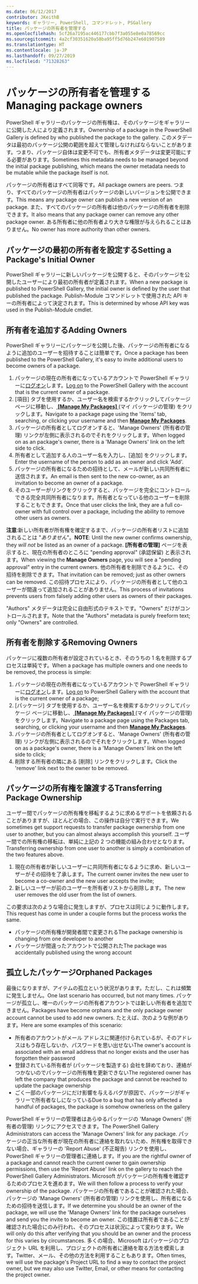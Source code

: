 ```yaml
---
ms.date: 06/12/2017
contributor: JKeithB
keywords: ギャラリー, PowerShell, コマンドレット, PSGallery
title: パッケージの所有者を管理する
ms.openlocfilehash: 5cf26a7195ac446177cbb7f3a055e8e0a78569cc
ms.sourcegitcommit: 4a2cf30351620a58ba95ff5d76b247e601907589
ms.translationtype: HT
ms.contentlocale: ja-JP
ms.lasthandoff: 09/27/2019
ms.locfileid: "71328263"
---
```

# <a name="managing-package-owners"></a><span data-ttu-id="d8ce2-103">パッケージの所有者を管理する</span><span class="sxs-lookup"><span data-stu-id="d8ce2-103">Managing package owners</span></span>

<span data-ttu-id="d8ce2-104">PowerShell ギャラリーのパッケージの所有権は、そのパッケージをギャラリーに公開した人により定義されます。</span><span class="sxs-lookup"><span data-stu-id="d8ce2-104">Ownership of a package in the PowerShell Gallery is defined by who published the package to the gallery.</span></span>
<span data-ttu-id="d8ce2-105">このメタデータは最初のパッケージ公開の範囲を超えて管理しなければならないことがあります。つまり、パッケージ自体は変更不可でも、所有者メタデータは変更可能にする必要があります。</span><span class="sxs-lookup"><span data-stu-id="d8ce2-105">Sometimes this metadata needs to be managed beyond the initial package publishing, which means the owner metadata needs to be mutable while the package itself is not.</span></span>

<span data-ttu-id="d8ce2-106">パッケージの所有者はすべて同等です。</span><span class="sxs-lookup"><span data-stu-id="d8ce2-106">All package owners are peers.</span></span>
<span data-ttu-id="d8ce2-107">つまり、すべてのパッケージの所有者はパッケージの新しいバージョンを公開できます。</span><span class="sxs-lookup"><span data-stu-id="d8ce2-107">This means any package owner can publish a new version of an package.</span></span> <span data-ttu-id="d8ce2-108">また、すべてのパッケージの所有者は他のパッケージの所有者を削除できます。</span><span class="sxs-lookup"><span data-stu-id="d8ce2-108">It also means that any package owner can remove any other package owner.</span></span>
<span data-ttu-id="d8ce2-109">ある所有者に他の所有者より大きな権限が与えられることはありません。</span><span class="sxs-lookup"><span data-stu-id="d8ce2-109">No owner has more authority than other owners.</span></span>

## <a name="setting-a-packages-initial-owner"></a><span data-ttu-id="d8ce2-110">パッケージの最初の所有者を設定する</span><span class="sxs-lookup"><span data-stu-id="d8ce2-110">Setting a Package's Initial Owner</span></span>

<span data-ttu-id="d8ce2-111">PowerShell ギャラリーに新しいパッケージを公開すると、そのパッケージを公開したユーザーにより最初の所有者が定義されます。</span><span class="sxs-lookup"><span data-stu-id="d8ce2-111">When a new package is published to PowerShell Gallery, the initial owner is defined by the user that published the package.</span></span> <span data-ttu-id="d8ce2-112">Publish-Module コマンドレットで使用された API キーの所有者によって決定されます。</span><span class="sxs-lookup"><span data-stu-id="d8ce2-112">This is determined by whose API key was used in the Publish-Module cmdlet.</span></span>

## <a name="adding-owners"></a><span data-ttu-id="d8ce2-113">所有者を追加する</span><span class="sxs-lookup"><span data-stu-id="d8ce2-113">Adding Owners</span></span>

<span data-ttu-id="d8ce2-114">PowerShell ギャラリーにパッケージを公開した後、パッケージの所有者になるように追加のユーザーを招待することは簡単です。</span><span class="sxs-lookup"><span data-stu-id="d8ce2-114">Once a package has been published to the PowerShell Gallery, it's easy to invite additional users to become owners of a package.</span></span>

1. <span data-ttu-id="d8ce2-115">パッケージの現在の所有者になっているアカウントで PowerShell ギャラリーに[ログオン](https://powershellgallery.com/users/account/LogOn)します。</span><span class="sxs-lookup"><span data-stu-id="d8ce2-115">[Log on](https://powershellgallery.com/users/account/LogOn) to the PowerShell Gallery with the account that is the current owner of a package.</span></span>
2. <span data-ttu-id="d8ce2-116">[項目] タブを使用するか、ユーザー名を検索するかクリックしてパッケージ ページに移動し、[ **[Manage My Packages]** ](https://www.powershellgallery.com/account/Packages) \(マイ パッケージの管理) をクリックします。</span><span class="sxs-lookup"><span data-stu-id="d8ce2-116">Navigate to a package page using the 'Items' tab, searching, or clicking your username and then [**Manage My Packages**](https://www.powershellgallery.com/account/Packages).</span></span>
3. <span data-ttu-id="d8ce2-117">パッケージの所有者としてログオンすると、'Manage Owners' (所有者の管理) リンクが左側に表示されるのでそれをクリックします。</span><span class="sxs-lookup"><span data-stu-id="d8ce2-117">When logged on as an package's owner, there is a 'Manage Owners' link on the left side to click.</span></span>
4. <span data-ttu-id="d8ce2-118">所有者として追加する人のユーザー名を入力し、[追加] をクリックします。</span><span class="sxs-lookup"><span data-stu-id="d8ce2-118">Enter the username of the person to add as an owner and click 'Add'.</span></span>
5. <span data-ttu-id="d8ce2-119">パッケージの所有者になるための招待として、メールが新しい共同所有者に送信されます。</span><span class="sxs-lookup"><span data-stu-id="d8ce2-119">An email is then sent to the new co-owner, as an invitation to become an owner of a package.</span></span>
6. <span data-ttu-id="d8ce2-120">そのユーザーがリンクをクリックすると、パッケージを完全にコントロールできる完全共同所有者になります。所有者となっている他のユーザーを削除することもできます。</span><span class="sxs-lookup"><span data-stu-id="d8ce2-120">Once that user clicks the link, they are a full co-owner with full control over a package, including the ability to remove other users as owners.</span></span>

<span data-ttu-id="d8ce2-121">**注意**:新しい所有者が所有権を確定するまで、パッケージの所有者リストに追加されることは "*ありません*"。</span><span class="sxs-lookup"><span data-stu-id="d8ce2-121">**NOTE**: Until the new owner confirms ownership, they *will not* be listed as an owner of a package.</span></span>
<span data-ttu-id="d8ce2-122">**[所有者の管理]** ページを表示すると、現在の所有者のところに "pending approval" (承認保留) と表示されます。</span><span class="sxs-lookup"><span data-stu-id="d8ce2-122">When viewing the **Manage Owners** page, you will see a "pending approval" entry in the current owners.</span></span>
<span data-ttu-id="d8ce2-123">他の所有者を削除できるように、その招待を削除できます。</span><span class="sxs-lookup"><span data-stu-id="d8ce2-123">That invitation can be removed; just as other owners can be removed.</span></span>
<span data-ttu-id="d8ce2-124">この招待プロセスにより、パッケージの所有者として他のユーザーが間違って追加されることがありません。</span><span class="sxs-lookup"><span data-stu-id="d8ce2-124">This process of invitations prevents users from falsely adding other users as owners of their packages.</span></span>

<span data-ttu-id="d8ce2-125">"Authors" メタデータは完全に自由形式のテキストです。"Owners" だけがコントロールされます。</span><span class="sxs-lookup"><span data-stu-id="d8ce2-125">Note that the "Authors" metadata is purely freeform text; only "Owners" are controlled.</span></span>


## <a name="removing-owners"></a><span data-ttu-id="d8ce2-126">所有者を削除する</span><span class="sxs-lookup"><span data-stu-id="d8ce2-126">Removing Owners</span></span>

<span data-ttu-id="d8ce2-127">パッケージに複数の所有者が設定されているとき、そのうちの 1 名を削除するプロセスは単純です。</span><span class="sxs-lookup"><span data-stu-id="d8ce2-127">When a package has multiple owners and one needs to be removed, the process is simple:</span></span>

1. <span data-ttu-id="d8ce2-128">パッケージの現在の所有者になっているアカウントで PowerShell ギャラリーに[ログオン](https://powershellgallery.com/users/account/LogOn)します。</span><span class="sxs-lookup"><span data-stu-id="d8ce2-128">[Log on](https://powershellgallery.com/users/account/LogOn) to PowerShell Gallery with the account that is the current owner of a package;</span></span>
2. <span data-ttu-id="d8ce2-129">[パッケージ] タブを使用するか、ユーザー名を検索するかクリックしてパッケージ ページに移動し、[ **[Manage My Packages]** ](https://www.powershellgallery.com/account/Packages) \(マイ パッケージの管理) をクリックします。</span><span class="sxs-lookup"><span data-stu-id="d8ce2-129">Navigate to a package page using the Packages tab, searching, or clicking your username and then [**Manage My Packages**](https://www.powershellgallery.com/account/Packages).</span></span>
3. <span data-ttu-id="d8ce2-130">パッケージの所有者としてログオンすると、'Manage Owners' (所有者の管理) リンクが左側に表示されるのでそれをクリックします。</span><span class="sxs-lookup"><span data-stu-id="d8ce2-130">When logged on as a package's owner, there is a 'Manage Owners' link on the left side to click;</span></span>
4. <span data-ttu-id="d8ce2-131">削除する所有者の隣にある [削除] リンクをクリックします。</span><span class="sxs-lookup"><span data-stu-id="d8ce2-131">Click the 'remove' link next to the owner to be removed.</span></span>



## <a name="transferring-package-ownership"></a><span data-ttu-id="d8ce2-132">パッケージの所有権を譲渡する</span><span class="sxs-lookup"><span data-stu-id="d8ce2-132">Transferring Package Ownership</span></span>

<span data-ttu-id="d8ce2-133">ユーザー間でパッケージの所有権を移転するように求めるサポートを依頼されることがありますが、ほとんどの場合、この操作は自分で実行できます。</span><span class="sxs-lookup"><span data-stu-id="d8ce2-133">We sometimes get support requests to transfer package ownership from one user to another, but you can almost always accomplish this yourself.</span></span>
<span data-ttu-id="d8ce2-134">ユーザー間での所有権の移転は、単純に上記の 2 つの機能の組み合わせとなります。</span><span class="sxs-lookup"><span data-stu-id="d8ce2-134">Transferring ownership from one user to another is simply a combination of the two features above.</span></span>

1. <span data-ttu-id="d8ce2-135">現在の所有者が新しいユーザーに共同所有者になるように求め、新しいユーザーがその招待を了承します。</span><span class="sxs-lookup"><span data-stu-id="d8ce2-135">The current owner invites the new user to become a co-owner and the new user accepts the invite;</span></span>
2. <span data-ttu-id="d8ce2-136">新しいユーザーが前のユーザーを所有者リストから削除します。</span><span class="sxs-lookup"><span data-stu-id="d8ce2-136">The new user removes the old user from the list of owners.</span></span>

<span data-ttu-id="d8ce2-137">この要求は次のような場合に発生しますが、プロセスは同じように動作します。</span><span class="sxs-lookup"><span data-stu-id="d8ce2-137">This request has come in under a couple forms but the process works the same.</span></span>

- <span data-ttu-id="d8ce2-138">パッケージの所有権が開発者間で変更される</span><span class="sxs-lookup"><span data-stu-id="d8ce2-138">The package ownership is changing from one developer to another</span></span>
- <span data-ttu-id="d8ce2-139">パッケージが間違ったアカウントで公開された</span><span class="sxs-lookup"><span data-stu-id="d8ce2-139">The package was accidentally published using the wrong account</span></span>


## <a name="orphaned-packages"></a><span data-ttu-id="d8ce2-140">孤立したパッケージ</span><span class="sxs-lookup"><span data-stu-id="d8ce2-140">Orphaned Packages</span></span>

<span data-ttu-id="d8ce2-141">最後になりますが、アイテムの孤立という状況があります。ただし、これは頻繁に発生しません。</span><span class="sxs-lookup"><span data-stu-id="d8ce2-141">One last scenario has occurred, but not many times.</span></span>
<span data-ttu-id="d8ce2-142">パッケージが孤立し、唯一のパッケージの所有者アカウントでは新しい所有者を追加できません。</span><span class="sxs-lookup"><span data-stu-id="d8ce2-142">Packages have become orphans and the only package owner account cannot be used to add new owners.</span></span>
<span data-ttu-id="d8ce2-143">たとえば、次のような例があります。</span><span class="sxs-lookup"><span data-stu-id="d8ce2-143">Here are some examples of this scenario:</span></span>

- <span data-ttu-id="d8ce2-144">所有者のアカウントがメール アドレスに関連付けられているが、そのアドレスはもう存在しないか、パスワードを思い出せない</span><span class="sxs-lookup"><span data-stu-id="d8ce2-144">The owner's account is associated with an email address that no longer exists and the user has forgotten their password</span></span>
- <span data-ttu-id="d8ce2-145">登録されている所有者が (パッケージを製造する) 会社を辞めており、連絡がつかないのでパッケージの所有権を更新できない</span><span class="sxs-lookup"><span data-stu-id="d8ce2-145">The registered owner has left the company that produces the package and cannot be reached to update the package ownership</span></span>
- <span data-ttu-id="d8ce2-146">ごく一部のパッケージにだけ影響を与えるバグが原因で、パッケージがギャラリーで所有者なしになっている</span><span class="sxs-lookup"><span data-stu-id="d8ce2-146">Due to a bug that has only affected a handful of packages, the package is somehow ownerless on the gallery</span></span>

<span data-ttu-id="d8ce2-147">PowerShell ギャラリーの管理者はあらゆるパッケージの 'Manage Owners' (所有者の管理) リンクにアクセスできます。</span><span class="sxs-lookup"><span data-stu-id="d8ce2-147">The PowerShell Gallery Administrators can access the 'Manage Owners' link for any package.</span></span>
<span data-ttu-id="d8ce2-148">パッケージの正当な所有者が現在の所有者に連絡を取れないため、所有権を取得できない場合、ギャラリーの 'Report Abuse' (不正報告) リンクを使用し、PowerShell ギャラリーの管理者に連絡します。</span><span class="sxs-lookup"><span data-stu-id="d8ce2-148">If you are the rightful owner of a package and cannot reach the current owner to gain ownership permissions, then use the 'Report Abuse' link on the gallery to reach the PowerShell Gallery Administrators.</span></span>
<span data-ttu-id="d8ce2-149">Microsoft がパッケージの所有権を確認するためのプロセスを進めます。</span><span class="sxs-lookup"><span data-stu-id="d8ce2-149">We will then follow a process to verify your ownership of the package.</span></span>
<span data-ttu-id="d8ce2-150">パッケージの所有者であることが確認された場合、パッケージの 'Manage Owners' (所有者の管理) リンクを使用し、所有者になるための招待を送信します。</span><span class="sxs-lookup"><span data-stu-id="d8ce2-150">If we determine you should be an owner of the package, we will use the 'Manage Owners' link for the package ourselves and send you the invite to become an owner.</span></span>
<span data-ttu-id="d8ce2-151">この措置は所有者であることが確認された場合にのみ行われ、そのプロセスは状況によって変わります。</span><span class="sxs-lookup"><span data-stu-id="d8ce2-151">We will only do this after verifying that you should be an owner and the process for this varies by circumstances.</span></span>
<span data-ttu-id="d8ce2-152">多くの場合、Microsoft はパッケージのプロジェクト URL を利用し、プロジェクトの所有者に連絡を取る方法を模索します。Twitter、メール、その他の方法を利用することもあります。</span><span class="sxs-lookup"><span data-stu-id="d8ce2-152">Often times, we will use the package's Project URL to find a way to contact the project owner, but we may also use Twitter, Email, or other means for contacting the project owner.</span></span>
